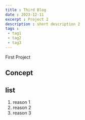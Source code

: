 ```yaml
---
title : Third Blog
date : 2023-12-11
excerpt : Project 2
description : short description 2
tags :
 - tag1
 - tag2
 - tag3
---
```


First Project

## Concept

## list

1. reason 1
2. reason 2
3. reason 3
